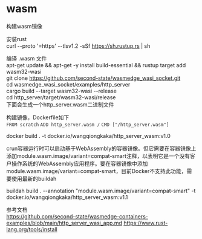 # wasm
  构建wasm镜像

  安装rust  
curl --proto '=https' --tlsv1.2 -sSf https://sh.rustup.rs | sh  

  编译 .wasm 文件  
apt-get update && apt-get -y install build-essential && rustup target add wasm32-wasi  
git clone https://github.com/second-state/wasmedge_wasi_socket.git  
cd wasmedge_wasi_socket/examples/http_server  
cargo build --target wasm32-wasi --release  
cd http_server/target/wasm32-wasi/release  
  下面会生成一个http_server.wasm二进制文件  


  构建镜像，Dockerfile如下  
    <span style="color:#333333">`FROM scratch` </span> 
    <span style="color:#333333">`ADD http_server.wasm /` </span> 
    <span style="color:#333333">`CMD ["/http_server.wasm"] ` </span> 

docker build . -t docker.io/wangqiongkaka/http_server_wasm:v1.0


  crun容器运行时可以启动基于WebAssembly的容器镜像。但它需要在容器镜像上添加module.wasm.image/variant=compat-smart注释，以表明它是一个没有客户操作系统的WebAssembly应用程序。要在容器镜像中添加module.wasm.image/variant=compat-smart，目前Docker不支持此功能，需要使用最新的buildah

buildah build . --annotation "module.wasm.image/variant=compat-smart" -t docker.io/wangqiongkaka/http_server_wasm:v1.1

  参考文档  
https://github.com/second-state/wasmedge-containers-examples/blob/main/http_server_wasi_app.md
https://www.rust-lang.org/tools/install
